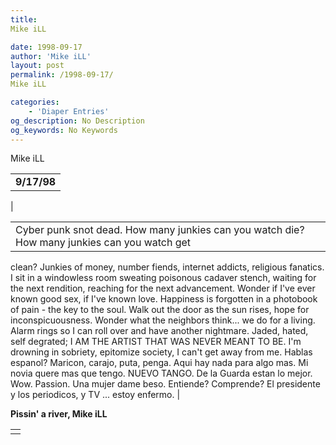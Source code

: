 ```yaml
---
title: 
Mike iLL

date: 1998-09-17
author: 'Mike iLL'
layout: post
permalink: /1998-09-17/
Mike iLL

categories:
    - 'Diaper Entries'
og_description: No Description
og_keywords: No Keywords
---
```

<style>
body {
  background-color: ;
  color: ;
}
a {
  color: ;
}
a:active {
  color: ;
}
a:visited {
  color: ;
}
</style>



Mike iLL








|  |
| --- |
|  **9/17/98**
 |

  
  



|  |
| --- |
| Cyber punk snot dead. How many junkies can you watch die? How many junkies can you watch get
clean? Junkies of money,
number fiends, internet addicts, religious fanatics. I sit in a windowless room sweating poisonous cadaver stench,
waiting for the next rendition, reaching for the next advancement. Wonder if I've ever known good sex, if I've
known love. Happiness is forgotten in a photobook of pain - the key to the soul.
Walk out the door as the sun rises, hope for inconspicuousness. Wonder what the neighbors think... we do for a living.
Alarm rings so I can roll over and have another nightmare. Jaded, hated, self degrated; I AM THE ARTIST THAT WAS NEVER MEANT TO BE.
I'm drowning in sobriety, epitomize society, I can't get away from me.
Hablas espanol? Maricon, carajo, puta, penga. Aqui hay nada para algo mas. Mi novia quere mas que tengo.
NUEVO TANGO. De la Guarda estan lo mejor. Wow. Passion. Una mujer dame beso. Entiende? Comprende? El presidente y los periodicos,
 y TV ... estoy enfermo. |


 **Pissin' a river, Mike iLL**

  



|  |
| --- |
|  |


  

  

  

  







